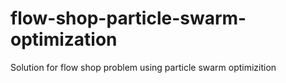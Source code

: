 flow-shop-particle-swarm-optimization
=====================================

Solution for flow shop problem using particle swarm optimizition
